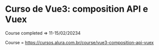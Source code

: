 # Curso de Vue3: composition API e Vuex
Course completed => 11-15/02/20234

Course = https://cursos.alura.com.br/course/vue3-composition-api-vuex